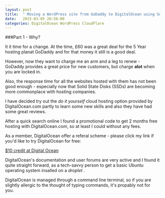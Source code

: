 ```yaml
---
layout: post
title:  " Moving a WordPress site from GoDaddy to DigitalOcean using ServerPilot.io and then adding it to CloudFlare CDN - Part 1 Why?"
date:   2015-03-05 20:56:00
categories: DigitalOcean WordPress CloudFlare
---
```



###Part 1 - Why?



It it time for a change.  At the time, £60 was a great deal for the 5 Year hosting planat GoDaddy and for that money it still is a good deal.  

However, now they want to charge me an arm and a leg to renew - GoDaddy provides a great price for new customers, but charge **alot** when you are locked in.

Also, the response time for all the websites hosted with them has not been good enough - especially now that Solid State Disks (SSDs) are becoming more commonplace with hosting companies.

I have decided try out the *do it yourself* cloud hosting option provided by DigitalOcean.com partly to learn some new skills and also they have had some great reviews.

After a quick search online I found a promotional code to get 2 months free hosting with DigitalOcean.com, so at least I could without any fees. 

As a member, DigitalOcean offer a referal scheme - please click my link if you'd like to try DigitalOcean for free:

[$10 credit at Digital Ocean](https://www.digitalocean.com/?refcode=92e12787bf7a)


DigitalOcean's documentation and user forums are very active and I found it quite straight forward, as a tech-savvy person to get a basic Ubuntu operating system insalled on a *droplet* . 

DigitalOcean is managed through a command line terminal, so if you are slightly allergic to the thought of typing commands, it's propably not for you.
